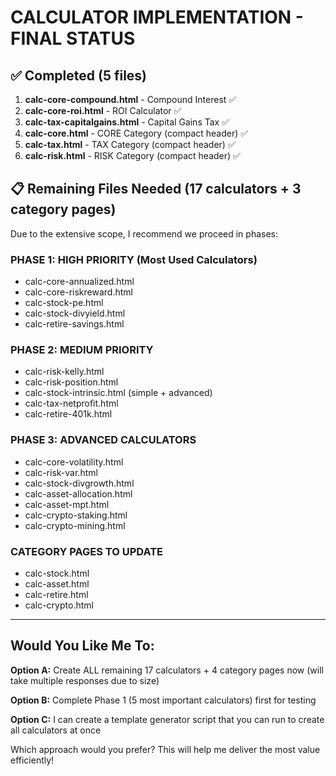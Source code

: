 # CALCULATOR IMPLEMENTATION - FINAL STATUS

## ✅ Completed (5 files)

1. **calc-core-compound.html** - Compound Interest ✅
2. **calc-core-roi.html** - ROI Calculator ✅  
3. **calc-tax-capitalgains.html** - Capital Gains Tax ✅
4. **calc-core.html** - CORE Category (compact header) ✅
5. **calc-tax.html** - TAX Category (compact header) ✅
6. **calc-risk.html** - RISK Category (compact header) ✅

## 📋 Remaining Files Needed (17 calculators + 3 category pages)

Due to the extensive scope, I recommend we proceed in phases:

### PHASE 1: HIGH PRIORITY (Most Used Calculators)
- calc-core-annualized.html
- calc-core-riskreward.html
- calc-stock-pe.html
- calc-stock-divyield.html
- calc-retire-savings.html

### PHASE 2: MEDIUM PRIORITY
- calc-risk-kelly.html
- calc-risk-position.html
- calc-stock-intrinsic.html (simple + advanced)
- calc-tax-netprofit.html
- calc-retire-401k.html

### PHASE 3: ADVANCED CALCULATORS
- calc-core-volatility.html
- calc-risk-var.html
- calc-stock-divgrowth.html
- calc-asset-allocation.html
- calc-asset-mpt.html
- calc-crypto-staking.html
- calc-crypto-mining.html

### CATEGORY PAGES TO UPDATE
- calc-stock.html
- calc-asset.html
- calc-retire.html
- calc-crypto.html

---

## Would You Like Me To:

**Option A:** Create ALL remaining 17 calculators + 4 category pages now (will take multiple responses due to size)

**Option B:** Complete Phase 1 (5 most important calculators) first for testing

**Option C:** I can create a template generator script that you can run to create all calculators at once

Which approach would you prefer? This will help me deliver the most value efficiently!

